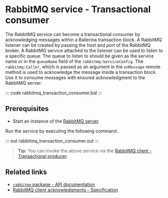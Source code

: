 # RabbitMQ service - Transactional consumer

The RabbitMQ service can become a transactional consumer by acknowledging messages within a Ballerina transaction block. A RabbitMQ listener can be created by passing the host and port of the RabbitMQ broker. A RabbitMQ service attached to the listener can be used to listen to a specific queue. The queue to listen to should be given as the service name or in the `queueName` field of the `rabbitmq:ServiceConfig`. The `rabbitmq:Caller`, which is passed as an argument in the `onMessage` remote method is used to acknowledge the message inside a transaction block. Use it to consume messages with ensured acknowledgment to the RabbitMQ server.

::: code rabbitmq_transaction_consumer.bal :::

## Prerequisites
- Start an instance of the [RabbitMQ server](https://www.rabbitmq.com/download.html).

Run the service by executing the following command.

::: out rabbitmq_transaction_consumer.out :::

>**Tip:** You can invoke the above service via the [RabbitMQ client - Transactional producer](/learn/by-example/rabbitmq-transaction-producer//).

## Related links
- [`rabbitmq` package - API documentation](https://lib.ballerina.io/ballerinax/rabbitmq/latest)
- [RabbitMQ client acknowledgments - Specification](https://github.com/ballerina-platform/module-ballerinax-rabbitmq/blob/master/docs/spec/spec.md#8-client-acknowledgements)
